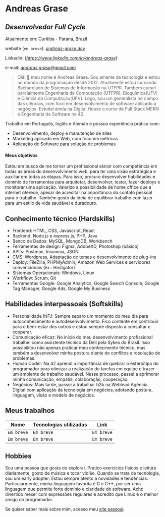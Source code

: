# Andreas Grase
## _Desenvolvedor Full Cycle_

Atualmente em: Curitiba - Paraná, Brazil

website (`em breve`): *[andreas-grase.dev]*

Linkedin: *[https://www.linkedin.com/in/andreas-grase]*

e-mail: *andreas.grase@gmail.com*

> Olá! 👋 meu nome é Andreas Grase. Sou amante da tecnologia e estou no mundo da programação desde 2012. Atualmente estou cursando Bacharelado de Sistemas de Informação na UTFPR. Também cursei parcialmente Engenharia da Computação (UTFPR), Bioquímica(UFV) e Ciência da Computação(UFV). Logo, sou um generalista no campo das ciências, com foco em desenvolvimento de software aplicado a negócios. Estudei ainda na Digital House o curso de Full Stack MERN e Engenharia de Software na 42.

Trabalho em Português, Inglês e Alemão e possuo experiência prática com:

- Desenvolvimento, deploy e manutenção de sites
- Marketing aplicado em Web, com foco em métricas
- Aplicação de Software para solução de problemas

#### Meus objetivos

Estou em busca de me tornar um profissional sênior com competência em todas as áreas do desenvolvimento web, para ter uma visão estratégica e auxiliar em todas as etapas. Para isso, procuro desenvolver habilidades e domínio de ferramentas para arquitetar, desenvolver, testar, fazer deploys e monitorar uma aplicação. Valorizo a possibilidade de home office que a internet oferece, apesar de acreditar na importância do contato pessoal para o trabalho. Também gosto da ideia de equilibrar trabalho com lazer para um estilo de vida saudável e duradouro.

## Conhecimento técnico (Hardskills)

- Frontend: HTML, CSS, Javascript, React
- Backend: Node.js e express.js, PHP, Java 
- Banco de Dados: MySQL, MongoDB, Workbench
- Ferramentas de design: Figma, AdobeXD, Photoshop (básico)
- API's: Postman, Insomnia, JSON
- CMS: Wordpress, Adaptação de temas e desenvolvimento de plug-ins
- Deploy: FileZilla, PHPMyAdmin, Amazon Web Services e servidores convencionais (ex.: Hostgator)
- Sistemas Operacionais: Windows, Linux
- Workflow: Scrum, Git
- Ferramentas Google: Google Analytics, Google Search Console, Google Tag Manager, Google Ads, Google My Business

## Habilidades interpessoais (Softskills)

- Personalidade INFJ: Sempre separo um momento do meu dia para autoconhecimento e autodesenvolvimento. Fico contente em contribuir para o bem-estar dos outros e estou sempre disposto a consultar e cooperar.
- Comunicação eficaz: No início do meu desenvolvimento profissional trabalhei como assistente técnico da Dell pela Sykes do Brasil. Isso possibilitou não apenas praticar meu conhecimento técnico, mas também a desenvolver minha postura diante de conflitos e resolução de problemas. 
- Human Coder: Na 42 aprendi a importância de quebrar o esteriótipo do programador para otimizar a realização de tarefas em equipe e trazer um ambiente de trabalho saudável. Nesse processo, passei a aprimorar minha comunicação, empatia, colaboração, cooperação.
- Negócios: Mais tarde, passei a trabalhar b2b na Weblead Agência Digital com aplicação da tecnologia em negócios, adotando postura, linguagem, visão e modelo de negócios. 

## Meus trabalhos

| Nome | Tecnologias utilizadas | Link |
| ------ | ------ | ------ |
| `Em breve` | `Em breve` | `Em breve` |
| `Em breve` | `Em breve` | `Em breve` |

## Hobbies

Sou uma pessoa que gosta de explorar. Pratico exercícios físicos e leitura diariamente, gosto de música e tocar violão. Quando se trata de tecnologia, sou um early adopter: Estou sempre atento a novidades e tendências.
Particularmente, minha linguagem favorita é C e C++, por ser uma linguagem que permite forte domínio e claridade do software. Acho divertido mexer com expressões regulares e acredito que Linux é o melhor amigo do programador.

Se quiser saber mais sobre mim, acesso meu [site pessoal](andreas-grase.dev).


[//]: # (Links de referência)

   [andreas-grase.dev]: <andreas-grase.dev>
   [node.js]: <http://nodejs.org>
